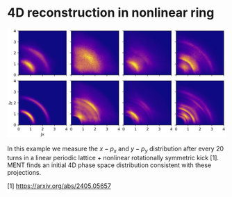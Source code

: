 # 4D reconstruction in nonlinear ring

<img src="images/fig_action.png" width="600px">

In this example we measure the $x-p_x$ and $y-p_y$ distribution after every 20 turns in a linear periodic lattice + nonlinear rotationally symmetric kick [1]. MENT finds an initial 4D phase space distribution consistent with these projections.

[1] https://arxiv.org/abs/2405.05657
